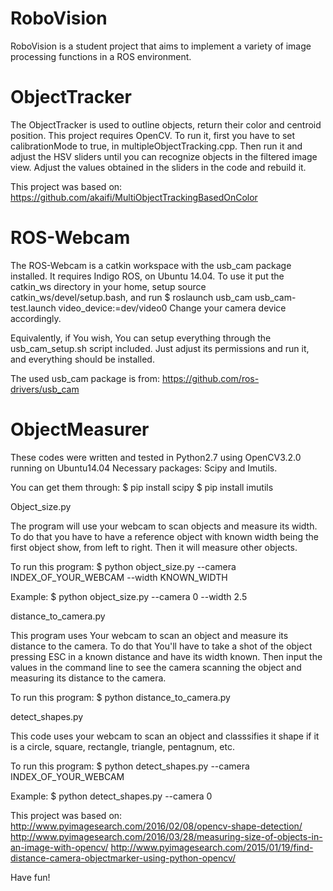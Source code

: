 # RoboVision
RoboVision is a student project that aims to implement a variety of image processing functions in a ROS environment.

# ObjectTracker
The ObjectTracker is used to outline objects, return their color and centroid position.
This project requires OpenCV.
To run it, first you have to set calibrationMode to true, in multipleObjectTracking.cpp. Then run it and adjust the HSV sliders until you can recognize objects in the filtered image view. Adjust the values obtained in the sliders in the code and rebuild it.

This project was based on:
https://github.com/akaifi/MultiObjectTrackingBasedOnColor

# ROS-Webcam
The ROS-Webcam is a catkin workspace with the usb_cam package installed. It requires Indigo ROS, on Ubuntu 14.04. 
To use it put the catkin_ws directory in your home, setup source catkin_ws/devel/setup.bash, and run
$ roslaunch usb_cam usb_cam-test.launch video_device:=dev/video0
Change your camera device accordingly.

Equivalently, if You wish, You can setup everything through the usb_cam_setup.sh script included. Just adjust its permissions and run it, and everything should be installed.

The used usb_cam package is from:
https://github.com/ros-drivers/usb_cam

# ObjectMeasurer

These codes were written and tested in Python2.7 using OpenCV3.2.0 running on Ubuntu14.04
Necessary packages: Scipy and Imutils.



You can get them through:
$ pip install scipy
$ pip install imutils


Object_size.py

The program will use your webcam to scan objects and measure its width. To do that you have to have a reference object with known width being the first object show, from left to right. Then it will measure other objects.


To run this program:
$ python object_size.py --camera INDEX_OF_YOUR_WEBCAM --width KNOWN_WIDTH


Example:
$ python object_size.py --camera 0 --width 2.5


distance_to_camera.py


This program uses Your webcam to scan an object and measure its distance to the camera. To do that You'll have to take a shot of the object pressing ESC in a known distance and have its width known. Then input the values in the command line to see the camera scanning the object and measuring its distance to the camera.

To run this program:
$ python distance_to_camera.py

detect_shapes.py

This code uses your webcam to scan an object and classsifies it shape if it is a circle, square, rectangle, triangle, pentagnum, etc.

To run this program:
$ python detect_shapes.py --camera INDEX_OF_YOUR_WEBCAM


Example:
$ python detect_shapes.py --camera 0


This project was based on:
http://www.pyimagesearch.com/2016/02/08/opencv-shape-detection/
http://www.pyimagesearch.com/2016/03/28/measuring-size-of-objects-in-an-image-with-opencv/ 
http://www.pyimagesearch.com/2015/01/19/find-distance-camera-objectmarker-using-python-opencv/



Have fun!
